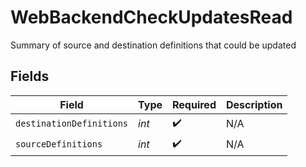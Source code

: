 # WebBackendCheckUpdatesRead

Summary of source and destination definitions that could be updated


## Fields

| Field                    | Type                     | Required                 | Description              |
| ------------------------ | ------------------------ | ------------------------ | ------------------------ |
| `destinationDefinitions` | *int*                    | :heavy_check_mark:       | N/A                      |
| `sourceDefinitions`      | *int*                    | :heavy_check_mark:       | N/A                      |